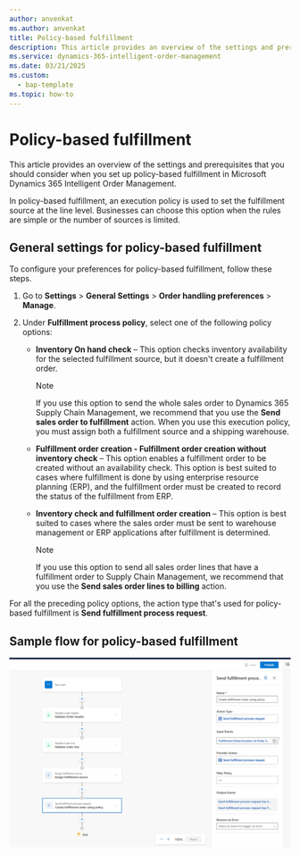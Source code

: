 ```yaml
---
author: anvenkat
ms.author: anvenkat
title: Policy-based fulfillment
description: This article provides an overview of the settings and prerequisites that you should consider when you set up policy-based fulfillment in Microsoft Dynamics 365 Intelligent Order Management.
ms.service: dynamics-365-intelligent-order-management
ms.date: 03/21/2025
ms.custom: 
  - bap-template
ms.topic: how-to
---
```


# Policy-based fulfillment

This article provides an overview of the settings and prerequisites that you should consider when you set up policy-based fulfillment in Microsoft Dynamics 365 Intelligent Order Management.

In policy-based fulfillment, an execution policy is used to set the fulfillment source at the line level. Businesses can choose this option when the rules are simple or the number of sources is limited.

## General settings for policy-based fulfillment

To configure your preferences for policy-based fulfillment, follow these steps.

1. Go to **Settings** \> **General Settings** \> **Order handling preferences** \> **Manage**.
1. Under **Fulfillment process policy**, select one of the following policy options:

    - **Inventory On hand check** – This option checks inventory availability for the selected fulfillment source, but it doesn't create a fulfillment order.

        > [!NOTE]
        > If you use this option to send the whole sales order to Dynamics 365 Supply Chain Management, we recommend that you use the **Send sales order to fulfillment** action. When you use this execution policy, you must assign both a fulfillment source and a shipping warehouse.

    - **Fulfillment order creation - Fulfillment order creation without inventory check** – This option enables a fulfillment order to be created without an availability check. This option is best suited to cases where fulfillment is done by using enterprise resource planning (ERP), and the fulfillment order must be created to record the status of the fulfillment from ERP.
    - **Inventory check and fulfillment order creation** – This option is best suited to cases where the sales order must be sent to warehouse management or ERP applications after fulfillment is determined.

        > [!NOTE]
        > If you use this option to send all sales order lines that have a fulfillment order to Supply Chain Management, we recommend that you use the **Send sales order lines to billing** action.

For all the preceding policy options, the action type that's used for policy-based fulfillment is **Send fulfillment process request**.

## Sample flow for policy-based fulfillment

![Sample flow for policy-based fulfillment.](media/flow-with-policy-based-source-assignment.png)
